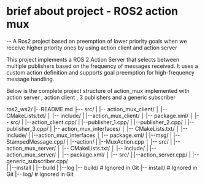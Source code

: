 #   brief about project - ROS2 action mux
-- A Ros2 project based on preemption of lower priority goals when we receive higher priority ones by using action client and action server

This project implements a ROS 2 Action Server that selects between multiple publishers based on the frequency of messages received. It uses a custom action definition and supports goal preemption for high-frequency message handling.

Below is the complete project structure of action_mux implemented with action server , action client , 3 publishers and a generic subscriber

ros2_ws2/
|--README.md
├-- src/
|   |-- action_mux_client/
│       |-- CMakeLists.txt/
│       |-- include/
|               |--action_mux_client/
│       |-- package.xml/
│       |-- src/
|               |--action_client.cpp/
|               |--publisher_1.cpp/
|               |--publisher_2.cpp/
|               |--publisher_3.cpp/
|   |-- action_mux_interfaces/
│       |-- CMakeLists.txt/
│       |-- include/
|               |--action_mux_interfaces
│       |-- package.xml/
|       |--msg/
|               |--StampedMessage.cpp/
|       |--action/
|               |--MuxAction.cpp
│       |-- src/
|    |-- action_mux_server/
│       |-- CMakeLists.txt/
│       |-- include/
|               |--action_mux_server/
│       |-- package.xml/
│       |-- src/
|               |--action_server.cpp/
|               |--generic_subscriber.cpp/   
|     |--install
|     |--build
|     |--log 
|-- build/       # Ignored in Git
|-- install/     # Ignored in Git
|-- log/         # Ignored in Git


